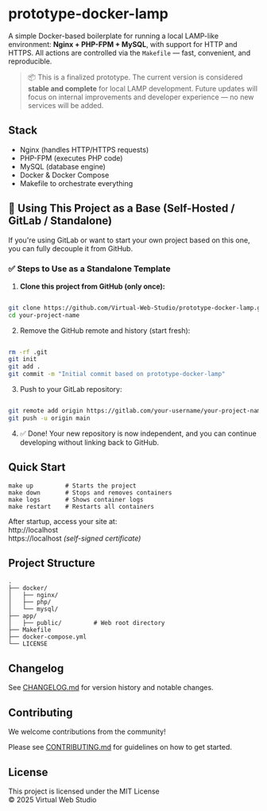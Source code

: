 # prototype-docker-lamp

A simple Docker-based boilerplate for running a local LAMP-like environment: **Nginx + PHP-FPM + MySQL**, with support for HTTP and HTTPS. All actions are controlled via the `Makefile` — fast, convenient, and reproducible.

> 📦 This is a finalized prototype. The current version is considered **stable and complete** for local LAMP development.
> Future updates will focus on internal improvements and developer experience — no new services will be added.

## Stack

- Nginx (handles HTTP/HTTPS requests)
- PHP-FPM (executes PHP code)
- MySQL (database engine)
- Docker & Docker Compose
- Makefile to orchestrate everything

## 🧪 Using This Project as a Base (Self-Hosted / GitLab / Standalone)

If you're using GitLab or want to start your own project based on this one, you can fully decouple it from GitHub.

### ✅ Steps to Use as a Standalone Template

1. **Clone this project from GitHub (only once):**

```bash

git clone https://github.com/Virtual-Web-Studio/prototype-docker-lamp.git your-project-name
cd your-project-name
```
2. Remove the GitHub remote and history (start fresh):

```bash

rm -rf .git
git init
git add .
git commit -m "Initial commit based on prototype-docker-lamp"
```

3. Push to your GitLab repository:
```bash

git remote add origin https://gitlab.com/your-username/your-project-name.git
git push -u origin main
```
4. ✅ Done!
   Your new repository is now independent, and you can continue developing without linking back to GitHub.

## Quick Start

```
make up         # Starts the project  
make down       # Stops and removes containers  
make logs       # Shows container logs  
make restart    # Restarts all containers
```

After startup, access your site at:  
http://localhost  
https://localhost *(self-signed certificate)*

## Project Structure

```
.
├── docker/
│   ├── nginx/
│   ├── php/
│   └── mysql/
├── app/
│   ├── public/         # Web root directory
├── Makefile
├── docker-compose.yml
└── LICENSE
```

## Changelog

See [CHANGELOG.md](CHANGELOG.md) for version history and notable changes.

## Contributing

We welcome contributions from the community!

Please see [CONTRIBUTING.md](CONTRIBUTING.md) for guidelines on how to get started.

## License

This project is licensed under the MIT License  
© 2025 Virtual Web Studio

